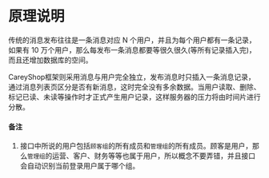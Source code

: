 # 原理说明

传统的消息发布往往是一条消息对应 N 个用户，并且为每个用户都有一条记录，如果有 10 万个用户，那么每发布一条消息都要等很久很久(等所有记录插入完)，而且还增加数据库的空间。

CareyShop框架则采用消息与用户完全独立，发布消息时只插入一条消息记录，通过消息列表页区分是否有新消息，这时完全没有多余数据。当用户读取、删除、标记已读、未读等操作时才正式产生用户记录，这样服务器的压力将由时间片进行分散。

#### 备注
1. 接口中所说的用户包括`顾客组`的所有成员和`管理组`的所有成员。顾客是用户，那么`管理组`的运营、客户、财务等等也属于用户，所以概念不要弄错，并且接口会自动识别当前登录用户属于哪个组。